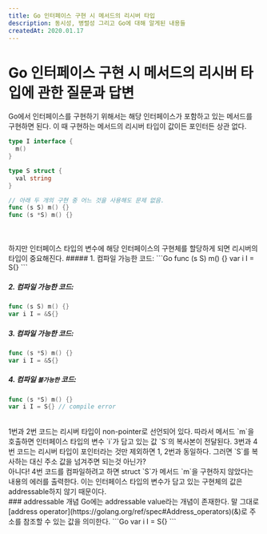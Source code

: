 ```yaml
---
title: Go 인터페이스 구현 시 메서드의 리시버 타입
description: 동시성, 병렬성 그리고 Go에 대해 알게된 내용들
createdAt: 2020.01.17
---
```


# Go 인터페이스 구현 시 메서드의 리시버 타입에 관한 질문과 답변
Go에서 인터페이스를 구현하기 위해서는 해당 인터페이스가 포함하고 있는 메서드를 구현하면 된다. 이 때 구현하는 메서드의 리시버 타입이 값이든 포인터든 상관 없다.
```Go
type I interface {
  m()
}

type S struct {
  val string
}

// 아래 두 개의 구현 중 어느 것을 사용해도 문제 없음.
func (s S) m() {}
func (s *S) m() {}
```
<br>
<br>
하지만 인터페이스 타입의 변수에 해당 인터페이스의 구현체를 할당하게 되면 리시버의 타입이 중요해진다.
##### 1. 컴파일 가능한 코드:
```Go
func (s S) m() {}
var i I = S{}
```

##### 2. 컴파일 가능한 코드:
```Go
func (s S) m() {}
var i I = &S{}
```

##### 3. 컴파일 가능한 코드:
```Go
func (s *S) m() {}
var i I = &S{}
```

##### 4. 컴파일 `불가능한` 코드:
```Go
func (s *S) m() {}
var i I = S{} // compile error
```
<br>
1번과 2번 코드는 리시버 타입이 non-pointer로 선언되어 있다. 따라서 메서드 `m`을 호출하면 인터페이스 타입의 변수 `i`가 담고 있는 값 `S`의 복사본이 전달된다.  
3번과 4번 코드는 리시버 타입이 포인터라는 것만 제외하면 1, 2번과 동일하다. 그러면 `S`를 복사하는 대신 주소 값을 넘겨주면 되는것 아닌가?  
<br>
아니다! 4번 코드를 컴파일하려고 하면 struct `S`가 메서드 `m`을 구현하지 않았다는 내용의 에러를 출력한다. 이는 인터페이스 타입의 변수가 담고 있는 구현체의 값은 addressable하지 않기 때문이다.

<br>
### addressable 개념
Go에는 addressable value라는 개념이 존재한다. 말 그대로 [address operator](https://golang.org/ref/spec#Address_operators)(&)로 주소를 참조할 수 있는 값을 의미한다.  
```Go
var i I = S{}
```



